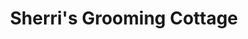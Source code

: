 ---
title: "Sherri's Grooming Cottage"
url: /zanesville/sherris-grooming-cottage/
shop: Tiersalon
---